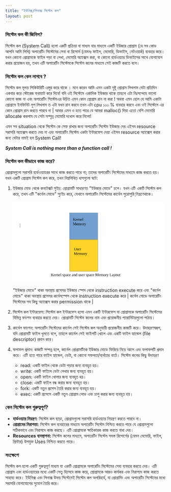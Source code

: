 ```yaml
---
title: "ইউনিক্স/লিনাক্স সিস্টেম কল"
layout: post
---
```


### সিস্টেম কল কী জিনিস?
সিস্টেম কল (System Call) হলো একটি প্রক্রিয়া বা মাধ্যম যার মাধ্যমে একটি ইউজার প্রোগ্রাম (যে সব কোড আপনি আমি লিখি) অপারেটিং সিস্টেমের সেবা বা রিসোর্স (যেমনঃ ফাইল, মেমোরি, ডিভাইস, নেটওয়ার্ক) ব্যবহার করে। যখন কোনো প্রোগ্রামকে ফাইল পড়া বা লেখা, মেমোরি অ্যাক্সেস করা, বা কোনো হার্ডওয়্যার ডিভাইসের সাথে যোগাযোগ করার প্রয়োজন হয়, তখন এটি অপারেটিং সিস্টেমকে সিস্টেম কলের মাধ্যমে সেই কাজটি করতে বলে। 

### সিস্টেম কল কেন লাগবে ?
সিস্টেম কল মূলত সিকিউরিটি এন্সুর করে থাকে । মনে করেন আমি এমন একটা দুষ্টু প্রোগ্রাম লিখলাম যেটা প্রতিদিন একবার করে স্টোরেজ ফরম্যাট করে দিবে! যদি ওই সিস্টেমে একাদিক ইউজার থাকে তাহলে এটা নিঃসন্দেহে ভালো কোনো কাজ না এবং অপারেটিং সিস্টেমএর উচিত এমন কোন প্রোগ্রাম রান না করা ! অথবা এমন হোল যে আমি একাটা প্রোগ্রামে ইনফিনিট লুপ লিখলাম ত এটা যখন রান করবে তখন এটা cpu ১০০ % ব্যবহার করবে এবং ওই সিস্টেমে এর কোন প্রোগ্রাম রান করতে পারবে 
না | আবার এমন ও হতে পারে যে আমরা malloc() দিয়া এতো বেশি মেমোরি allocate করলাম যে সেটা সম্পুন্ন মেমোরি দখোল করে নিলো! 

এমন সব situation থেকে সিস্টেম কে সেফ রাখার জন্য অপারেটিং সিস্টেম ইউজার দের এইসব resource  সরাসরি অ্যাক্সেস করতে দেয় না এবং অপারেটিং সিস্টেম একটা ইন্টারফেস দেয়া এইসব resource অ্যাক্সেস করার জন্য যেটার নামই হল System Call!

_**System Call is nothing more than a function call !**_

### সিস্টেম কল কীভাবে কাজ করে?
প্রোগ্রামগুলো সরাসরি হার্ডওয়্যারের সাথে কাজ করতে পারে না; তাদের অপারেটিং সিস্টেমের মাধ্যমে কাজ করতে হয়। যখন একটি প্রোগ্রাম সিস্টেম কল করে, তখন নিম্নলিখিত ধাপগুলো ঘটে:

1. ইউজার মোড থেকে কনটেক্সট সুইচ: প্রোগ্রামটি সাধারণত "ইউজার মোডে" চলে। যখন এটি একটি সিস্টেম কল করে, তখন এটি "কর্নেল মোডে" স্যুইচ করে, যেখানে অপারেটিং সিস্টেমের কার্নেল পুরোপুরি নি়ন্ত্রণেথাকে।

    ![memory-space](https://github.com/sohan-reza/sohan-reza.github.com/blob/master/images/kernel%26user.png)
 

    "ইউজার মোডে" থাকা অবস্থায় প্রসেসর ইউজার স্পেস থেকে instruction execute করে এবং "কর্নেল মোডে" থাকা অবস্থায় প্রসেসর কর্নেলস্পেস থেকে instruction execute করে |  কর্নেল মোডে অপারেটিং সিস্টেমের সব কিছু অ্যাক্সেস করার permission থাকে | 

2. সিস্টেম কল ইন্টারফেস: সিস্টেম কল ইন্টারফেস হলো এমন একটি ইন্টারফেস যা প্রোগ্রামকে অপারেটিং সিস্টেমের বিভিন্ন ফাংশন ব্যবহার করতে দেয়। প্রোগ্রামটি সিস্টেম কলের নাম এবং প্রয়োজনীয় প্যারামিটারগুলো পাঠায়।
    
3. কার্নেল ফাংশন: অপারেটিং সিস্টেমের কার্নেল সেই সিস্টেম কল অনুযায়ী প্রয়োজনীয় কাজটি করে। উদাহরণস্বরূপ, যদি প্রোগ্রামটি ফাইল খুলতে বলে, তাহলে কার্নেল সেই ফাইলটি খোলে এবং একটি ফাইল হ্যান্ডেল (file descriptor) প্রদান করে।
    
4. ফলাফল প্রদান: কাজটি সম্পন্ন হলে, কার্নেল প্রোগ্রামটিকে ইউজার মোডে ফিরিয়ে নিয়ে আসে এবং ফলাফলটি প্রদান করে। এটি হতে পারে ফাইল হ্যান্ডেল, ডেটা, বা কোনো সফলতা/ব্যর্থতার বার্তা।
সিস্টেম কলের কিছু উদাহরণ

    - read: একটি ফাইল থেকে ডেটা পড়ার জন্য ব্যবহৃত হয়।
    - write: একটি ফাইলে ডেটা লেখার জন্য ব্যবহৃত হয়।
    - open: একটি ফাইল খোলার জন্য ব্যবহৃত হয়।
    - close: একটি ফাইল বন্ধ করার জন্য ব্যবহৃত হয়।
    - fork: একটি নতুন প্রসেস তৈরি করার জন্য ব্যবহৃত হয়।
    - exec: একটি প্রসেসে একটি নতুন প্রোগ্রাম লোড এবং চালু করার জন্য ব্যবহৃত হয়।

### কেন সিস্টেম কল গুরুত্বপূর্ণ?
- **হার্ডওয়্যার নিয়ন্ত্রণ:** সিস্টেম কল ছাড়া, প্রোগ্রামগুলো সরাসরি হার্ডওয়্যার নিয়ন্ত্রণ করতে পারবে না। 
- **প্রোগ্রামের নিরাপত্তা:** সিস্টেম কল ব্যবহারের মাধ্যমে অপারেটিং সিস্টেম নিশ্চিত করতে পারে যে প্রোগ্রামগুলো সঠিকভাবে এবং নিরাপদে কাজ করছে। এটি প্রোগ্রামকে ক্ষতিকারক কাজ করতে বাধা দেয়।
- **Resources ব্যবস্থাপনা:** সিস্টেম কলের মাধ্যমে, অপারেটিং সিস্টেম সমস্ত রিসোর্সের (যেমন মেমোরি, ফাইল, প্রিন্টার) উপযুক্ত Uses নিশ্চিত করতে পারে।

### সংক্ষেপে
সিস্টেম কল হলো একটি গুরুত্বপূর্ণ মাধ্যম যা একটি প্রোগ্রামকে অপারেটিং সিস্টেমের সেবা ব্যবহার করতে দেয়। এটি প্রোগ্রাম এবং হার্ডওয়্যারের মধ্যে একটি সেতু হিসেবে কাজ করে, প্রোগ্রামকে আরও কার্যকর এবং নিরাপদে কাজ করতে সাহায্য করে। ইউনিক্স এবং লিনাক্স উভয় সিস্টেমেই সিস্টেম কল অপরিহার্য, যা প্রোগ্রামিং এবং অপারেটিং সিস্টেমের মধ্যে সরাসরি যোগাযোগের সুযোগ তৈরি করে।















